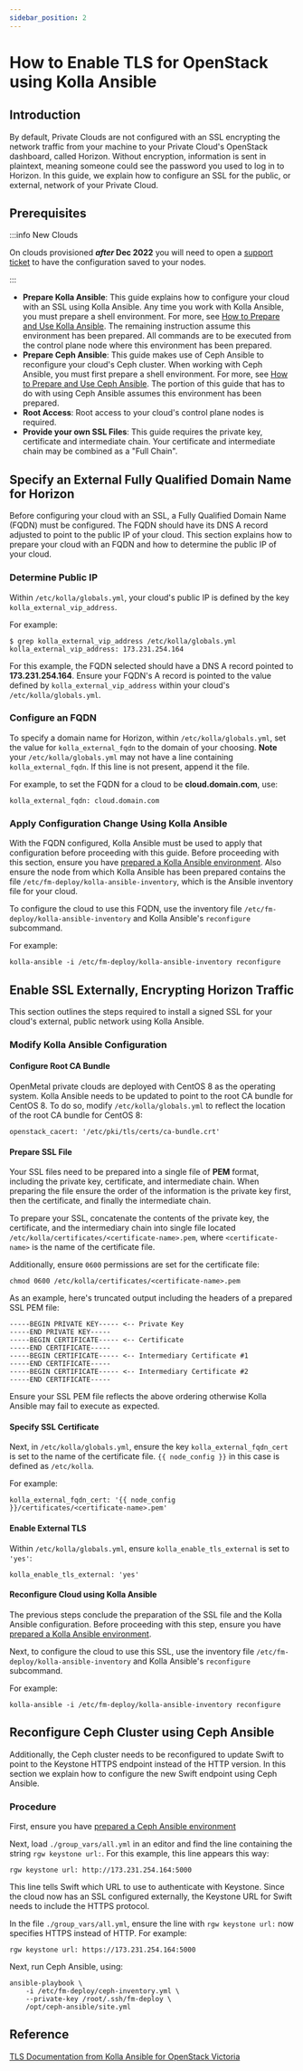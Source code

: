 ```yaml
---
sidebar_position: 2
---
```

# How to Enable TLS for OpenStack using Kolla Ansible

## Introduction

By default, Private Clouds are not configured with an SSL encrypting the
network traffic from your machine to your Private Cloud's OpenStack
dashboard, called Horizon. Without encryption, information is sent in
plaintext, meaning someone could see the password you used to log in to
Horizon. In this guide, we explain how to configure an SSL for the
public, or external, network of your Private Cloud.

## Prerequisites
:::info New Clouds

On clouds provisioned ***after* Dec 2022** you will need to open a [support ticket](../../day-1/intro-to-openmetal-private-cloud.md#how-to-submit-a-support-ticket) to have the configuration saved to your nodes.

:::

- **Prepare Kolla Ansible**: This guide explains how to configure your
    cloud with an SSL using Kolla Ansible. Any time you work with Kolla
    Ansible, you must prepare a shell environment. For more, see
    [How to Prepare and Use Kolla Ansible](./prepare-kolla-ansible).
    The remaining instruction assume this environment has been prepared.
    All commands are to be executed from the control plane node where
    this environment has been prepared.
- **Prepare Ceph Ansible**: This guide makes use of Ceph Ansible to
    reconfigure your cloud's Ceph cluster. When working with Ceph
    Ansible, you must first prepare a shell environment. For more, see
    [How to Prepare and Use Ceph Ansible](../ceph-ansible/prepare-ceph-ansible).
    The portion of this guide that has to do with using Ceph Ansible assumes
    this environment has been prepared.
- **Root Access**: Root access to your cloud's control plane nodes is
    required.
- **Provide your own SSL Files**: This guide requires the private key,
    certificate and intermediate chain. Your certificate and
    intermediate chain may be combined as a "Full Chain".

## Specify an External Fully Qualified Domain Name for Horizon

Before configuring your cloud with an SSL, a Fully Qualified Domain Name
(FQDN) must be configured. The FQDN should have its DNS A record
adjusted to point to the public IP of your cloud. This section explains
how to prepare your cloud with an FQDN and how to determine the public
IP of your cloud.

### Determine Public IP

Within `/etc/kolla/globals.yml`, your cloud's public IP is defined by
the key `kolla_external_vip_address`.

For example:

    $ grep kolla_external_vip_address /etc/kolla/globals.yml
    kolla_external_vip_address: 173.231.254.164

For this example, the FQDN selected should have a DNS A record pointed
to **173.231.254.164**. Ensure your FQDN's A record is pointed to the
value defined by `kolla_external_vip_address` within your cloud's
`/etc/kolla/globals.yml`.

### Configure an FQDN

To specify a domain name for Horizon, within `/etc/kolla/globals.yml`,
set the value for `kolla_external_fqdn` to the domain of your choosing.
**Note** your `/etc/kolla/globals.yml` may not have a line containing
`kolla_external_fqdn`. If this line is not present, append it the file.

For example, to set the FQDN for a cloud to be **cloud.domain.com**,
use:

    kolla_external_fqdn: cloud.domain.com

### Apply Configuration Change Using Kolla Ansible

With the FQDN configured, Kolla Ansible must be used to apply that
configuration before proceeding with this guide. Before proceeding with
this section, ensure you have [prepared a Kolla Ansible
environment](./).
Also ensure the node from which Kolla Ansible has been prepared contains
the file `/etc/fm-deploy/kolla-ansible-inventory`, which is the Ansible
inventory file for your cloud.

To configure the cloud to use this FQDN, use the inventory file
`/etc/fm-deploy/kolla-ansible-inventory` and Kolla Ansible's
`reconfigure` subcommand.

For example:

    kolla-ansible -i /etc/fm-deploy/kolla-ansible-inventory reconfigure

## Enable SSL Externally, Encrypting Horizon Traffic

This section outlines the steps required to install a signed SSL for
your cloud's external, public network using Kolla Ansible.

### Modify Kolla Ansible Configuration

#### Configure Root CA Bundle

OpenMetal private clouds are deployed with CentOS 8 as the operating
system. Kolla Ansible needs to be updated to point to the root CA bundle
for CentOS 8. To do so, modify `/etc/kolla/globals.yml` to reflect the
location of the root CA bundle for CentOS 8:

    openstack_cacert: '/etc/pki/tls/certs/ca-bundle.crt'

#### Prepare SSL File

Your SSL files need to be prepared into a single file of **PEM** format,
including the private key, certificate, and intermediate chain. When
preparing the file ensure the order of the information is the private
key first, then the certificate, and finally the intermediate chain.

To prepare your SSL, concatenate the contents of the private key, the
certificate, and the intermediary chain into single file located
`/etc/kolla/certificates/<certificate-name>.pem`, where
`<certificate-name>` is the name of the certificate file.

Additionally, ensure `0600` permissions are set for the certificate
file:

    chmod 0600 /etc/kolla/certificates/<certificate-name>.pem

As an example, here's truncated output including the headers of a
prepared SSL PEM file:

    -----BEGIN PRIVATE KEY----- <-- Private Key
    -----END PRIVATE KEY-----
    -----BEGIN CERTIFICATE----- <-- Certificate
    -----END CERTIFICATE-----
    -----BEGIN CERTIFICATE----- <-- Intermediary Certificate #1
    -----END CERTIFICATE-----
    -----BEGIN CERTIFICATE----- <-- Intermediary Certificate #2
    -----END CERTIFICATE-----

Ensure your SSL PEM file reflects the above ordering otherwise Kolla
Ansible may fail to execute as expected.

#### Specify SSL Certificate

Next, in `/etc/kolla/globals.yml`, ensure the key
`kolla_external_fqdn_cert` is set to the name of the certificate file.
`{{ node_config }}` in this case is defined as `/etc/kolla`.

For example:

    kolla_external_fqdn_cert: '{{ node_config }}/certificates/<certificate-name>.pem'

#### Enable External TLS

Within `/etc/kolla/globals.yml`, ensure `kolla_enable_tls_external` is
set to `'yes'`:

    kolla_enable_tls_external: 'yes'

#### Reconfigure Cloud using Kolla Ansible

The previous steps conclude the preparation of the SSL file and the
Kolla Ansible configuration. Before proceeding with this step, ensure
you have [prepared a Kolla Ansible
environment](./).

Next, to configure the cloud to use this SSL, use the inventory file
`/etc/fm-deploy/kolla-ansible-inventory` and Kolla Ansible's
`reconfigure` subcommand.

For example:

    kolla-ansible -i /etc/fm-deploy/kolla-ansible-inventory reconfigure

## Reconfigure Ceph Cluster using Ceph Ansible

Additionally, the Ceph cluster needs to be reconfigured to update Swift
to point to the Keystone HTTPS endpoint instead of the HTTP version. In
this section we explain how to configure the new Swift endpoint using
Ceph Ansible.

### Procedure

First, ensure you have [prepared a Ceph Ansible environment](../ceph-ansible/prepare-ceph-ansible)

Next, load `./group_vars/all.yml` in an editor and find the line
containing the string `rgw keystone url:`. For this example, this line
appears this way:

    rgw keystone url: http://173.231.254.164:5000

This line tells Swift which URL to use to authenticate with Keystone.
Since the cloud now has an SSL configured externally, the Keystone URL
for Swift needs to include the HTTPS protocol.

In the file `./group_vars/all.yml`, ensure the line with `rgw keystone
url:` now specifies HTTPS instead of HTTP. For example:

    rgw keystone url: https://173.231.254.164:5000

Next, run Ceph Ansible, using:

    ansible-playbook \
        -i /etc/fm-deploy/ceph-inventory.yml \
        --private-key /root/.ssh/fm-deploy \
        /opt/ceph-ansible/site.yml

## Reference

[TLS Documentation from Kolla Ansible for OpenStack
Victoria](https://docs.openstack.org/kolla-ansible/victoria/admin/tls.html)
